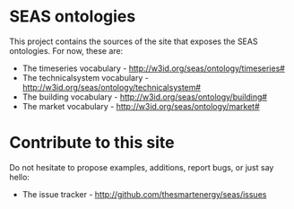 # SEAS ontologies

This project contains the sources of the site that exposes the SEAS ontologies. For now, these are:

- The timeseries vocabulary -  http://w3id.org/seas/ontology/timeseries#
- The technicalsystem vocabulary -  http://w3id.org/seas/ontology/technicalsystem#
- The building vocabulary -  http://w3id.org/seas/ontology/building#
- The market vocabulary -  http://w3id.org/seas/ontology/market#

# Contribute to this site

Do not hesitate to propose examples, additions, report bugs, or just say hello:

- The issue tracker - http://github.com/thesmartenergy/seas/issues
